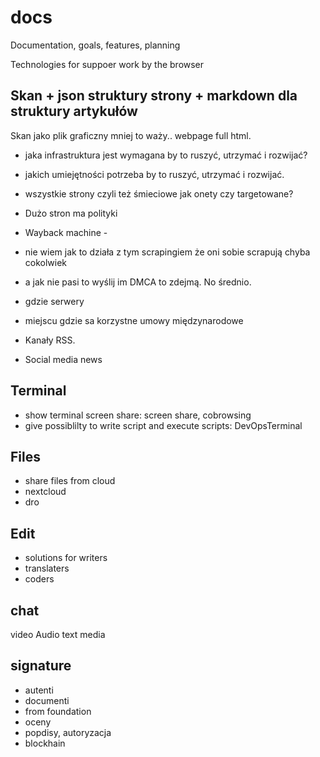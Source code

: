 # docs
Documentation, goals, features, planning


Technologies for suppoer work by the browser


## Skan + json struktury strony + markdown dla struktury artykułów
Skan jako plik graficzny mniej to waży.. 
webpage full html.

+ jaka infrastruktura jest wymagana by to ruszyć, utrzymać i rozwijać?

+ jakich umiejętności potrzeba by to ruszyć, utrzymać i rozwijać.
+ wszystkie strony czyli też śmieciowe jak onety czy targetowane?
+ Dużo stron ma polityki 
+ Wayback machine - 
+ nie wiem jak to działa z tym scrapingiem że oni sobie scrapują chyba cokolwiek
+ a jak nie pasi to wyślij im DMCA to zdejmą. No średnio. 
+ gdzie serwery
+ miejscu gdzie sa korzystne umowy międzynarodowe 


+ Kanały RSS.
+ Social media news



## Terminal

+ show terminal screen share: screen share, cobrowsing
+ give possiblilty to write script and execute scripts: DevOpsTerminal
  
## Files

+ share files from cloud
+ nextcloud
+ dro
  
## Edit

+ solutions for writers
+ translaters
+ coders


## chat

video
Audio
text
media


## signature
+ autenti
+ documenti
+ from foundation
+ oceny
+ popdisy, autoryzacja
+ blockhain


